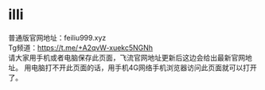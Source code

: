 # illi
普通版官网地址：feiliu999.xyz  
Tg频道：https://t.me/+A2qvW-xuekc5NGNh  
请大家用手机或者电脑保存此页面，飞流官网地址更新后这边会给出最新官网地址。 用电脑打不开此页面的话，用手机4G网络手机浏览器访问此页面就可以打开了。
